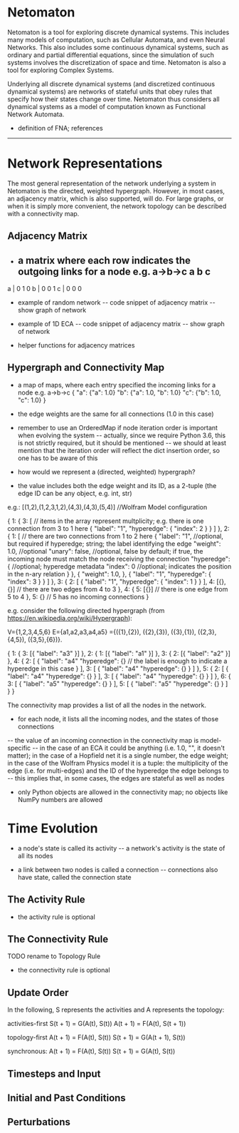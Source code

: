 Netomaton
=========

Netomaton is a tool for exploring discrete dynamical systems. This includes many models of computation, such as 
Cellular Automata, and even Neural Networks. This also includes some continuous dynamical systems, such as ordinary 
and partial differential equations, since the simulation of such systems involves the discretization of space and time.
Netomaton is also a tool for exploring Complex Systems.

Underlying all discrete dynamical systems (and discretized continuous dynamical systems) are networks of stateful units
that obey rules that specify how their states change over time. Netomaton thus considers all dynamical systems as 
a model of computation known as Functional Network Automata.

- definition of FNA; references

-------------

# Network Representations

The most general representation of the network underlying a system in Netomaton is the directed, weighted hypergraph. 
However, in most cases, an adjacency matrix, which is also supported, will do. For large graphs, or when it is simply 
more convenient, the network topology can be described with a connectivity map.

## Adjacency Matrix

- a matrix where each row indicates the outgoing links for a node
e.g. a->b->c
    a  b  c
  ---------
a | 0  1  0
b | 0  0  1
c | 0  0  0

- example of random network
-- code snippet of adjacency matrix
-- show graph of network

- example of 1D ECA
-- code snippet of adjacency matrix
-- show graph of network

- helper functions for adjacency matrices

## Hypergraph and Connectivity Map

- a map of maps, where each entry specified the incoming links for a node
e.g. a->b->c
{
  "a": {"a": 1.0}
  "b": {"a": 1.0, "b": 1.0}
  "c": {"b": 1.0, "c": 1.0}
}
- the edge weights are the same for all connections (1.0 in this case)

- remember to use an OrderedMap if node iteration order is important when evolving the system
-- actually, since we require Python 3.6, this is not strictly required, but it should be mentioned
-- we should at least mention that the iteration order will reflect the dict insertion order, so one has to be aware of this

- how would we represent a (directed, weighted) hypergraph?
- the value includes both the edge weight and its ID, as a 2-tuple (the edge ID can be any object, e.g. int, str)

e.g.: [(1,2),(1,2,3,1,2),(4,3),(4,3),(5,4)]  //Wolfram Model configuration

{
	1: {
		3: [                      // items in the array represent multplicity; e.g. there is one connection from 3 to 1 here
			{
				"label": "1",
				"hyperedge": {
					"index": 2
				}
			}
		]
	},
	2: {
		1: [                      // there are two connections from 1 to 2 here
			{
				"label": "1",     //optional, but required if hyperedge; string; the label identifying the edge
				"weight": 1.0,    //optional
				"unary": false,   //optional, false by default; if true, the incoming node must match the node receiving the connection
				"hyperedge": {    //optional; hyperedge metadata
					"index": 0       //optional; indicates the position in the n-ary relation
				}
			},
			{
				"weight": 1.0,
			},
			{
				"label": "1",
				"hyperedge": {
					"index": 3
				}
			}
		]
	},
	3: {
		2: [
			{
				"label": "1",
				"hyperedge": {
					"index": 1
				}
			}
		],
		4: [{}, {}]               // there are two edges from 4 to 3
	},
	4: {
		5: [{}]                   // there is one edge from 5 to 4
	},
	5: {}                         // 5 has no incoming connections
}


e.g. consider the following directed hypergraph (from https://en.wikipedia.org/wiki/Hypergraph):

V={1,2,3,4,5,6} 
E={a1,a2,a3,a4,a5}
 ={({1},{2}), ({2},{3}), ({3},{1}), ({2,3},{4,5}), ({3,5},{6})}.

{
  1: {
  	3: [{
  		"label": "a3"
  	}]
  },
  2: {
  	1: [{
  		"label": "a1"
  	}]
  },
  3: {
  	2: [{
  		"label": "a2"
  	}]
  },
  4: {
  	2: [
  		{
  			"label": "a4"
  			"hyperedge": {}  // the label is enough to indicate a hyperedge in this case
  		}
  	],
  	3: [
  		{
  			"label": "a4"
  			"hyperedge": {}	
  		}
  	]
  },
  5: {
  	2: [
  		{
  			"label": "a4"
  			"hyperedge": {}
  		}
  	],
  	3: [
  		{
  			"label": "a4"
  			"hyperedge": {}	
  		}
  	]
  },
  6: {
  	3: [
  		{
  			"label": "a5"
  			"hyperedge": {}	
  		}
  	], 
  	5: [
  		{
  			"label": "a5"
  			"hyperedge": {}	
  		}
  	]
  }
}

The connectivity map provides a list of all the nodes in the network.
- for each node, it lists all the incoming nodes, and the states of those connections

-- the value of an incoming connection in the connectivity map is model-specific
-- in the case of an ECA it could be anything (i.e. 1.0, "", it doesn't matter); in the case of a Hopfield net it is
   a single number, the edge weight; in the case of the Wolfram Physics model it is a tuple: the multiplicity of the 
   edge (i.e. for multi-edges) and the ID of the hyperedge the edge belongs to
-- this implies that, in some cases, the edges are stateful as well as nodes

- only Python objects are allowed in the connectivity map; no objects like NumPy numbers are allowed

# Time Evolution

- a node's state is called its activity
-- a network's activity is the state of all its nodes

- a link between two nodes is called a connection
-- connections also have state, called the connection state

## The Activity Rule

- the activity rule is optional

## The Connectivity Rule

TODO rename to Topology Rule

- the connectivity rule is optional

## Update Order

In the following, S represents the activities and A represents the topology:

activities-first
S(t + 1) = G(A(t), S(t))
A(t + 1) = F(A(t), S(t + 1))

topology-first
A(t + 1) = F(A(t), S(t))
S(t + 1) = G(A(t + 1), S(t))

synchronous:
A(t + 1) = F(A(t), S(t))
S(t + 1) = G(A(t), S(t))

## Timesteps and Input

## Initial and Past Conditions

## Perturbations
